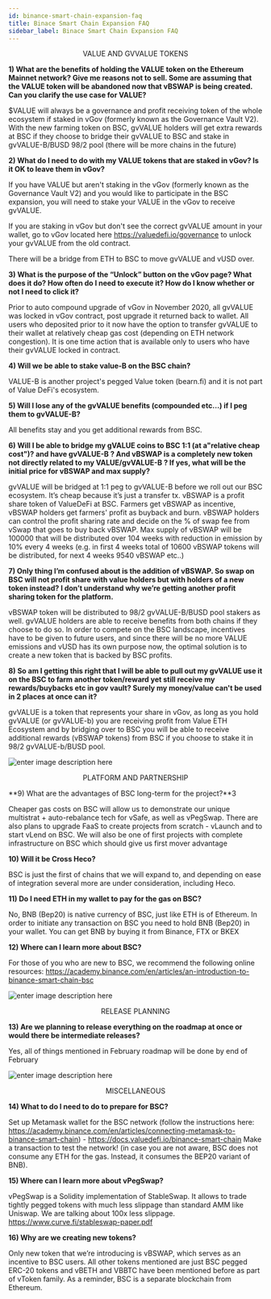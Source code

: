 ```yaml
---
id: binance-smart-chain-expansion-faq
title: Binace Smart Chain Expansion FAQ
sidebar_label: Binace Smart Chain Expansion FAQ
---
```



<p align="center">VALUE AND GVVALUE TOKENS</p>

**1) What are the benefits of holding the VALUE token on the Ethereum Mainnet network? Give me reasons not to sell. Some are assuming that the VALUE token will be abandoned now that vBSWAP is being created. Can you clarify the use case for VALUE?**

$VALUE will always be a governance and profit receiving token of the whole ecosystem if staked in vGov (formerly known as the Governance Vault V2). With the new farming token on BSC, gvVALUE holders will get extra rewards at BSC if they choose to bridge their gvVALUE to BSC and stake in gvVALUE-B/BUSD 98/2 pool (there will be more chains in the future)



**2) What do I need to do with my VALUE tokens that are staked in vGov? Is it OK to leave them in vGov?**

If you have VALUE but aren't staking in the vGov (formerly known as the Governance Vault V2) and you would like to participate in the BSC expansion, you will need to stake your VALUE in the vGov to receive gvVALUE. 

If you are staking in vGov but don't see the correct gvVALUE amount in your wallet, go to vGov located here https://valuedefi.io/governance to unlock your gvVALUE from the old contract.

There will be a bridge from ETH to BSC to move gvVALUE and vUSD over.



**3) What is the purpose of the “Unlock” button on the vGov page? What does it do? How often do I need to execute it? How do I know whether or not I need to click it?**

Prior to auto compound upgrade of vGov in November 2020, all gvVALUE was locked in vGov contract, post upgrade it returned back to wallet. All users who deposited prior to it now have the option to transfer gvVALUE to their wallet at relatively cheap gas cost (depending on ETH network congestion). It is one time action that is available only to users who have their gvVALUE locked in contract.



**4) Will we be able to stake value-B on the BSC chain?**

VALUE-B is another project's pegged Value token (bearn.fi) and it is not part of Value DeFi's ecosystem.



**5) Will I lose any of the gvVALUE benefits (compounded etc…) if I peg them to gvVALUE-B?**

All benefits stay and you get additional rewards from BSC.



**6) Will I be able to bridge my gVALUE coins to BSC 1:1 (at a"relative cheap cost")? and have gvVALUE-B ? And vBSWAP is a completely new token not directly related to my VALUE/gvVALUE-B ? If yes, what will be the initial price for vBSWAP and max supply?** 

gvVALUE will be bridged  at 1:1 peg to gvVALUE-B before we roll out our BSC ecosystem. It’s cheap because it’s just a transfer tx. 
vBSWAP is a profit share token of ValueDeFi at BSC. Farmers get vBSWAP as incentive, vBSWAP holders get farmers' profit as buyback and burn. vBSWAP holders can control the profit sharing rate and decide on the % of swap fee from vSwap that goes to buy back vBSWAP. Max supply of vBSWAP will be 100000 that will be distributed over 104 weeks with reduction in emission by 10% every 4 weeks (e.g. in first 4 weeks total of 10600 vBSWAP tokens will be distributed, for next 4 weeks 9540 vBSWAP etc..)



**7) Only thing I’m confused about is the addition of vBSWAP. So swap on BSC will not profit share with value holders but with holders of a new token instead? I don’t understand why we’re getting another profit sharing token for the platform.**

vBSWAP token will be distributed to 98/2 gvVALUE-B/BUSD pool stakers as well. gvVALUE holders are able to receive benefits from both chains if they choose to do so. In order to compete on the BSC landscape, incentives have to be given to future users, and since there will be no more VALUE emissions and vUSD has its own purpose now, the optimal solution is to create a new token that is backed by BSC profits.



**8) So am I getting this right that I will be able to pull out my gvVALUE use it on the BSC to farm another token/reward yet still receive my rewards/buybacks etc in gov vault? Surely my money/value can't be used in 2 places at once can it?**

gvVALUE is a token that represents your share in vGov, as long as you hold gvVALUE (or gvVALUE-b) you are receiving profit from Value ETH Ecosystem and by bridging over to BSC you will be able to receive additional rewards (vBSWAP tokens) from BSC if you choose to stake it in 98/2 gvVALUE-b/BUSD pool.



![enter image description here](https://miro.medium.com/max/700/1*a81g73R8alhkV0TL9CPsng.png)


<p align="center">PLATFORM AND PARTNERSHIP</p>


**9) What are the advantages of BSC long-term for the project?**3

Cheaper gas costs on BSC will allow us to demonstrate our unique multistrat + auto-rebalance tech for vSafe, as well as vPegSwap. There are also plans to upgrade FaaS to create projects from scratch - vLaunch and to start vLend on BSC. We will also be one of first projects with complete infrastructure on BSC which should give us first mover advantage
 


**10) Will it be Cross Heco?**

BSC is just the first of chains that we will expand to, and depending on ease of integration several more are under consideration, including Heco.



**11) Do I need ETH in my wallet to pay for the gas on BSC?**

No, BNB (Bep20) is native currency of BSC, just like ETH is of Ethereum. In order to initiate any transaction on BSC you need to hold BNB (Bep20) in your wallet. You can get BNB by buying it from Binance, FTX or BKEX



**12) Where can I learn more about BSC?**

For those of you who are new to BSC, we recommend the following online resources:
https://academy.binance.com/en/articles/an-introduction-to-binance-smart-chain-bsc 


![enter image description here](https://miro.medium.com/max/700/1*a81g73R8alhkV0TL9CPsng.png)


<p align="center">RELEASE PLANNING</p>


**13) Are we planning to release everything on the roadmap at once or would there be intermediate releases?**

Yes, all of things mentioned in February roadmap will be done by end of February


![enter image description here](https://miro.medium.com/max/700/1*a81g73R8alhkV0TL9CPsng.png)


<p align="center">MISCELLANEOUS</p>

**14) What to do I need to do to prepare for BSC?**

Set up Metamask wallet for the BSC network (follow the instructions here: https://academy.binance.com/en/articles/connecting-metamask-to-binance-smart-chain) - https://docs.valuedefi.io/binance-smart-chain 
Make a transaction to test the network! (in case you are not aware, BSC does not consume any ETH for the gas. Instead, it consumes the BEP20 variant of BNB).



**15) Where can I learn more about vPegSwap?**

vPegSwap is a Solidity implementation of StableSwap. It allows to trade tightly pegged tokens with much less slippage than standard AMM like Uniswap. We are talking about 100x less slippage. https://www.curve.fi/stableswap-paper.pdf



**16) Why are we creating new tokens?**

Only new token that we’re introducing is vBSWAP, which serves as an incentive to BSC users. All other tokens mentioned are just BSC pegged ERC-20 tokens and vBETH and VBBTC have been mentioned before as part of vToken family. As a reminder, BSC is a separate blockchain from Ethereum. 

